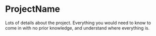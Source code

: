 # ProjectName
Lots of details about the project.
Everything you would need to know to come in with no prior knowledge, and understand where everything is.

